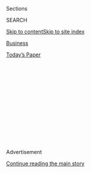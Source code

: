 <div id="app">

<div>

<div>

<div>

<div class="NYTAppHideMasthead css-1q2w90k e1suatyy0">

<div class="section css-ui9rw0 e1suatyy2">

<div class="css-eph4ug er09x8g0">

<div class="css-6n7j50">

</div>

<span class="css-1dv1kvn">Sections</span>

<div class="css-10488qs">

<span class="css-1dv1kvn">SEARCH</span>

</div>

[Skip to content](#site-content)[Skip to site
index](#site-index)

</div>

<div id="masthead-section-label" class="css-1wr3we4 eaxe0e00">

[Business](https://www.nytimes.com/section/business)

</div>

<div class="css-10698na e1huz5gh0">

</div>

</div>

<div id="masthead-bar-one" class="section hasLinks css-15hmgas e1csuq9d3">

<div class="css-uqyvli e1csuq9d0">

</div>

<div class="css-1uqjmks e1csuq9d1">

</div>

<div class="css-9e9ivx">

[](https://myaccount.nytimes.com/auth/login?response_type=cookie&client_id=vi)

</div>

<div class="css-1bvtpon e1csuq9d2">

[Today’s
Paper](https://www.nytimes.com/section/todayspaper)

</div>

</div>

</div>

</div>

<div data-aria-hidden="false">

<div id="site-content" data-role="main">

<div>

<div class="css-1aor85t" style="opacity:0.000000001;z-index:-1;visibility:hidden">

<div class="css-1hqnpie">

<div class="css-epjblv">

<span class="css-17xtcya">[Business](/section/business)</span><span class="css-x15j1o">|</span><span class="css-fwqvlz">Samsung
Merger Plan Called Unfair to Some
Investors</span>

</div>

<div class="css-k008qs">

<div class="css-1iwv8en">

<span class="css-18z7m18"></span>

<div>

</div>

</div>

<span class="css-1n6z4y">https://nyti.ms/1LODm7a</span>

<div class="css-1705lsu">

<div class="css-4xjgmj">

<div class="css-4skfbu" data-role="toolbar" data-aria-label="Social Media Share buttons, Save button, and Comments Panel with current comment count" data-testid="share-tools">

  - 
  - 
  - 
  - 
    
    <div class="css-6n7j50">
    
    </div>

  - 

</div>

</div>

</div>

</div>

</div>

</div>

<div class="css-13pd83m">

</div>

<div id="top-wrapper" class="css-1sy8kpn">

<div id="top-slug" class="css-l9onyx">

Advertisement

</div>

[Continue reading the main
story](#after-top)

<div class="ad top-wrapper" style="text-align:center;height:100%;display:block;min-height:250px">

<div id="top" class="place-ad" data-position="top" data-size-key="top">

</div>

</div>

<div id="after-top">

</div>

</div>

<div id="sponsor-wrapper" class="css-1hyfx7x">

<div id="sponsor-slug" class="css-19vbshk">

Supported by

</div>

[Continue reading the main
story](#after-sponsor)

<div id="sponsor" class="ad sponsor-wrapper" style="text-align:center;height:100%;display:block">

</div>

<div id="after-sponsor">

</div>

</div>

[Fair Game](/column/fair-game "Fair Game")

<div class="css-1vkm6nb ehdk2mb0">

# Samsung Merger Plan Called Unfair to Some Investors

</div>

<div class="css-79elbk" data-testid="photoviewer-wrapper">

<div class="css-z3e15g" data-testid="photoviewer-wrapper-hidden">

</div>

<div class="css-1a48zt4 ehw59r15" data-testid="photoviewer-children">

![<span class="css-16f3y1r e13ogyst0" data-aria-hidden="true">The
Samsung C\&T headquarters in South Korea. Some investors have criticized
the proposed $8 billion merger of Samsung C\&T and Cheil
Industries.</span><span class="css-cnj6d5 e1z0qqy90" itemprop="copyrightHolder"><span class="css-1ly73wi e1tej78p0">Credit...</span><span><span>Ahn
Young-Joon/Associated
Press</span></span></span>](https://static01.nyt.com/images/2015/07/05/business/05Gret-web/05Gret-web-articleLarge.jpg?quality=75&auto=webp&disable=upscale)

</div>

</div>

<div class="css-xt80pu e12qa4dv0">

<div class="css-18e8msd">

<div class="css-vp77d3 epjyd6m0">

<div class="css-1baulvz">

By [<span class="css-1baulvz last-byline" itemprop="name">Gretchen
Morgenson</span>](http://www.nytimes.com/by/gretchen-morgenson)

</div>

</div>

  - July 4,
    2015

  - 
    
    <div class="css-4xjgmj">
    
    <div class="css-d8bdto" data-role="toolbar" data-aria-label="Social Media Share buttons, Save button, and Comments Panel with current comment count" data-testid="share-tools">
    
      - 
      - 
      - 
      - 
        
        <div class="css-6n7j50">
        
        </div>
    
      - 
    
    </div>
    
    </div>

</div>

</div>

<div class="section meteredContent css-1r7ky0e" name="articleBody" itemprop="articleBody">

<div class="css-1fanzo5 StoryBodyCompanionColumn">

<div class="css-53u6y8">

Samsung has built a name for itself among consumers around the world as
a leading manufacturer of smartphones, televisions and home appliances.
For investors, though, its reputation is not so stellar.

The latest issue for Samsung shareholders is a proposed $8 billion
merger of two company affiliates: Samsung C\&T, a construction and
engineering company, and Cheil Industries, a holding company that issued
shares to the public for the first time in December and that has
interests in amusement parks, retail fashion, biopharmaceuticals and
life insurance.

The deal was proposed in late May and is scheduled to go to a
shareholder vote on July 17. But some outside investors have criticized
the transaction, saying that it is being struck at a price that is
unfair to Samsung C\&T shareholders. And, they say, Samsung has made
matters worse by shifting a 5.76 percent stake of C\&T stock held in the
company’s treasury into friendly hands to help ensure the deal will go
through.

It’s not news to investors in any of the large South Korean companies,
with their hydra-headed holdings, that they must be wary of transactions
between its affiliates. Deals that are not conducted at arms-length can
wind up benefiting insiders at the expense of outside investors.

</div>

</div>

<div class="css-1fanzo5 StoryBodyCompanionColumn">

<div class="css-53u6y8">

Such transactions are common among the large, family-controlled
companies in South Korea known as chaebol. [Samsung
Electronics](http://www.samsung.com/us/aboutsamsung/investor_relations/financial_information/downloads/2015/2015_business_quarter01.pdf "Samsung’s most recent quarterly report (PDF).")
is one of the largest of these vast and complex conglomerates with
strong ties to the South Korean government. Samsung has 67 domestic
affiliates, 18 of which have listed shares trading on the Korea stock
exchange.

Members of the founding family of Samsung own 42 percent of Cheil
Industries, according to Forbes magazine. And that has led some
investors to speculate that the merger between C\&T and Cheil may be
motivated by family concerns.

[Lee
Kun-hee](http://www.forbes.com/profile/lee-kun-hee/ "Lee-Kun-Hee page on Forbes. "),
the chairman of Samsung and the family patriarch, had a heart attack
last year, and his children have been working to consolidate company
holdings for a smooth transition. Acquiring C\&T, which owns a 4.1
percent stake in Samsung Electronics and a 17 percent stake in another
affiliate, Samsung SDS, which provides information technology services,
may be a way for them to do that.

In addition, there’s the specter of a $5 billion or $6 billion
inheritance tax owed by his children upon his death. Paying such a bill
will require that they sell some of their company shares.

Chief among the critics of the Cheil-C\&T merger is Elliott Management,
the $26 billion investment firm overseen by Paul Singer. Elliott, which
owns a 7 percent stake in Samsung C\&T, filed a lawsuit in South Korea
asking the Seoul central district court to stop the transaction. On
Wednesday, a judge declined that request.

</div>

</div>

<div class="css-1fanzo5 StoryBodyCompanionColumn">

<div class="css-53u6y8">

But he has yet to rule on a second suit filed [by
Elliott](http://www.fairdealforsct.com/present/ "An Elliott presentation about Samsung. ").
That suit asks the court to block the sale of the 5.76 percent C\&T
stake to KCC, a company that holds a stake in Cheil Industries and
therefore has an interest in seeing the deal go through.

Samsung contends that the terms of the C\&T deal comply with South
Korean law, which mandates that the computation of a merger ratio be
based upon recent stock prices. Management argues that the merger is
necessary if C\&T is to turn itself around and accuses Elliott of being
interested in short-term gains.

As for the sale of C\&T shares, Samsung called the transaction part of a
“promotion of approval of the merger for procurement of the growth of
Samsung C\&T.”

Officials at Elliott declined to comment beyond their court filings and
public releases. But other investors are also upset about the merger and
say they plan to vote against it.

“We are not convinced that it is a good deal for Samsung C\&T
shareholders, particularly at the proposed merger ratio,” said Hugh
Young, managing director in Asia for Aberdeen Asset Management, a $491
billion financial firm.

It is not enough that the company simply followed the letter of the law
when calculating the merger ratio. “For the board to fulfill their
fiduciary duties, it must be clear that the price is fair to all
shareholders of Samsung C\&T and fully recognizes the value of the
company,” Mr. Young said.

According to an analysis by Elliott, C\&T was trading at severely
depressed levels before the proposed takeover came about. A revenue
slowdown in the first quarter of 2015 may have contributed.

</div>

</div>

<div class="css-1fanzo5 StoryBodyCompanionColumn">

<div class="css-53u6y8">

The day before the deal was announced, C\&T’s share price was 40 percent
below its aggregate net asset value, Elliott says. That reflected just
63 percent of C\&T’s stakes in publicly traded affiliates such as
Samsung Electronics, Samsung SDS and Samsung Engineering.

At the same time C\&T’s shares were falling, Cheil Industries’ stock was
racing ahead. The day of the merger, it was trading at 131 times
estimated earnings, an enormous premium to its peers and to the South
Korean market index, which trades at around 11 times forward earnings.

C\&T stockholders will receive just 0.35 Cheil shares for each of their
shares if the deal goes through. By Elliott’s reckoning, that represents
22 percent of the fair value of C\&T shares and will result in a
transfer of $7 billion in asset value from C\&T shareholders to Cheil.

How the merger plays out probably rests in the hands of NPS, the South
Korean pension system. It owns a 10 percent stake in C\&T; it has not
said how it will vote.

C\&T investors who are siding with Elliott say this transaction
highlights the anti-investor practices that are common among the
chaebol.

These practices, they say, are one of the reasons stocks of South Korean
companies trade at such a discount to their rivals in other developed
countries.

It’s time for Samsung and other large Korean companies to take a more
enlightened approach to their dealings with minority shareholders, said
Yoo-Kyung Park, director of sustainability and governance for Asia at
[APG Asset Management](http://www.apg.nl/en "APG website."), a $486
billion pension services manager for government and education employees
in the Netherlands.

</div>

</div>

<div class="css-1fanzo5 StoryBodyCompanionColumn">

<div class="css-53u6y8">

“We hope that the Samsung group companies immediately start conducting a
thorough review of the quality of their respective governance structure
and actively communicate with investors on a newly established vision to
which corporate governance is central,” Ms. Park said.

“We also wish,” she added, “that the lessons learned by the Samsung
companies through this merger process will be taken aboard by other
major groups in Korea, as they face similar structural corporate
governance issues.”

Will Samsung be forced to forge a new path with investors? Let’s hope
so, but don’t hold your breath.

</div>

</div>

</div>

<div>

</div>

<div>

</div>

<div>

</div>

<div>

<div id="bottom-wrapper" class="css-1ede5it">

<div id="bottom-slug" class="css-l9onyx">

Advertisement

</div>

[Continue reading the main
story](#after-bottom)

<div id="bottom" class="ad bottom-wrapper" style="text-align:center;height:100%;display:block;min-height:90px">

</div>

<div id="after-bottom">

</div>

</div>

</div>

</div>

</div>

## Site Index

<div>

</div>

## Site Information Navigation

  - [© <span>2020</span> <span>The New York Times
    Company</span>](https://help.nytimes.com/hc/en-us/articles/115014792127-Copyright-notice)

<!-- end list -->

  - [NYTCo](https://www.nytco.com/)
  - [Contact
    Us](https://help.nytimes.com/hc/en-us/articles/115015385887-Contact-Us)
  - [Work with us](https://www.nytco.com/careers/)
  - [Advertise](https://nytmediakit.com/)
  - [T Brand Studio](http://www.tbrandstudio.com/)
  - [Your Ad
    Choices](https://www.nytimes.com/privacy/cookie-policy#how-do-i-manage-trackers)
  - [Privacy](https://www.nytimes.com/privacy)
  - [Terms of
    Service](https://help.nytimes.com/hc/en-us/articles/115014893428-Terms-of-service)
  - [Terms of
    Sale](https://help.nytimes.com/hc/en-us/articles/115014893968-Terms-of-sale)
  - [Site
    Map](https://spiderbites.nytimes.com)
  - [Help](https://help.nytimes.com/hc/en-us)
  - [Subscriptions](https://www.nytimes.com/subscription?campaignId=37WXW)

</div>

</div>

</div>

</div>
